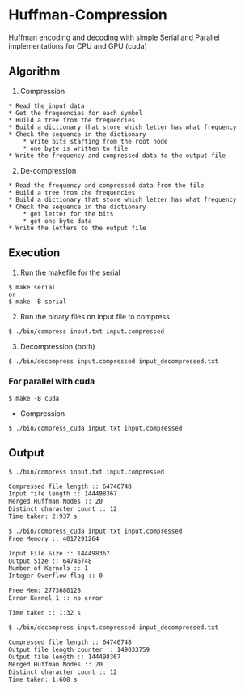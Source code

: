<!--
Credits:
https://github.com/AP-Atul/Huffman-Compression
-->

# Huffman-Compression
Huffman encoding and decoding with simple Serial and Parallel implementations for CPU and GPU (cuda)


## Algorithm
1. Compression
```
* Read the input data
* Get the frequencies for each symbol
* Build a tree from the frequencies
* Build a dictionary that store which letter has what frequency
* Check the sequence in the dictionary
    * write bits starting from the root node
    * one byte is written to file
* Write the frequency and compressed data to the output file
```

2. De-compression
```
* Read the frequency and compressed data from the file
* Build a tree from the frequencies
* Build a dictionary that store which letter has what frequency
* Check the sequence in the dictionary
    * get letter for the bits
    * get one byte data
* Write the letters to the output file
```

## Execution
1. Run the makefile for the serial
```console
$ make serial
or
$ make -B serial
```
2. Run the binary files on input file to compress
```console
$ ./bin/compress input.txt input.compressed
```
3. Decompression (both)
```console
$ ./bin/decompress input.compressed input_decompressed.txt
```

### For parallel with cuda
```console
$ make -B cuda
```
* Compression
```console
$ ./bin/compress_cuda input.txt input.compressed
```

## Output

```bash
$ ./bin/compress input.txt input.compressed

Compressed file length :: 64746748
Input file length :: 144498367
Merged Huffman Nodes :: 20
Distinct character count :: 12
Time taken: 2:937 s

$ ./bin/compress_cuda input.txt input.compressed
Free Memory :: 4017291264

Input File Size :: 144498367
Output Size :: 64746748
Number of Kernels :: 1
Integer Overflow flag :: 0

Free Mem: 2773680128
Error Kernel 1 :: no error

Time taken :: 1:32 s

$ ./bin/decompress input.compressed input_decompressed.txt

Compressed file length :: 64746748
Output file length counter :: 149033759
Output file length :: 144498367
Merged Huffman Nodes :: 20
Distinct character count :: 12
Time taken: 1:608 s
```
